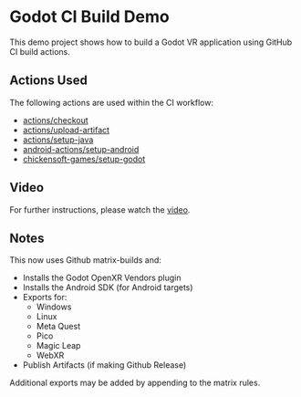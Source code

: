 # Godot CI Build Demo

This demo project shows how to build a Godot VR application using GitHub CI build actions.


## Actions Used

The following actions are used within the CI workflow:
- [actions/checkout](https://github.com/actions/checkout)
- [actions/upload-artifact](https://github.com/actions/upload-artifact)
- [actions/setup-java](https://github.com/actions/setup-java)
- [android-actions/setup-android](https://github.com/android-actions/setup-android)
- [chickensoft-games/setup-godot](https://github.com/chickensoft-games/setup-godot)


## Video

For further instructions, please watch the [video](https://youtu.be/PjDDakeG4J0).


## Notes

This now uses Github matrix-builds and:

- Installs the Godot OpenXR Vendors plugin
- Installs the Android SDK (for Android targets)
- Exports for:
  - Windows
  - Linux
  - Meta Quest
  - Pico
  - Magic Leap
  - WebXR
- Publish Artifacts (if making Github Release)

Additional exports may be added by appending to the matrix rules.
